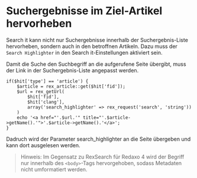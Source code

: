# Suchergebnisse im Ziel-Artikel hervorheben

Search it kann nicht nur Suchergebnisse innerhalb der Suchergebnis-Liste hervorheben, sondern auch in den betroffnen Artikeln. Dazu muss der `Search Highlighter` in den Search it-Einstellungen aktiviert sein.

Damit die Suche den Suchbegriff an die aufgerufene Seite übergibt, muss der Link in der Suchergebnis-Liste angepasst werden.

```
if($hit['type'] == 'article') { 
	$article = rex_article::get($hit['fid']);
	$url = rex_getUrl(
		$hit['fid'], 
		$hit['clang'], 
		array('search_highlighter' => rex_request('search', 'string'))
	)
	echo '<a href="'.$url.'" title="'.$article->getName().'">'.$article->getName().'</a>';
}
```

Dadruch wird der Parameter search_highlighter an die Seite übergeben und kann dort ausgelesen werden.

> Hinweis: Im Gegensatz zu RexSearch für Redaxo 4 wird der Begriff nur innerhalb des `<body>`-Tags hervorgehoben, sodass Metadaten nicht umformatiert werden.